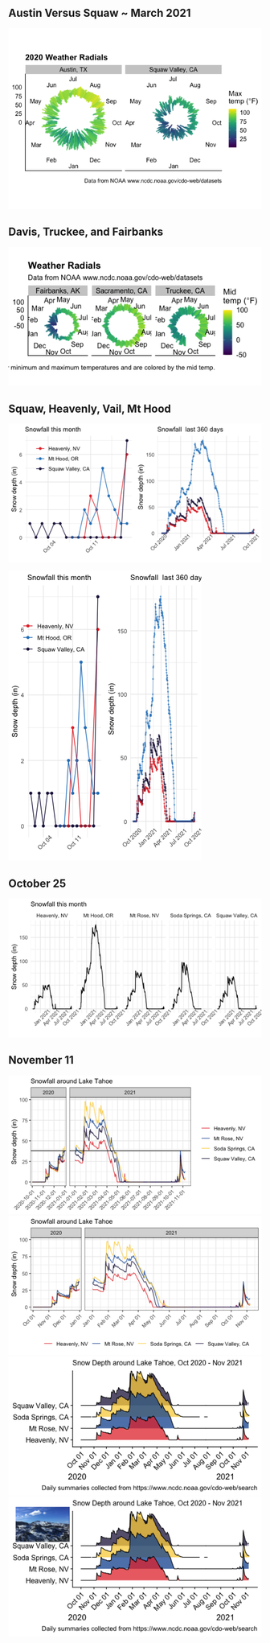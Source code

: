 ## Austin Versus Squaw ~ March 2021

![](../images/weather-austinsquaw-1.png)

## Davis, Truckee, and Fairbanks

![](../images/weather-coldcities-1.png)

## Squaw, Heavenly, Vail, Mt Hood

![](../images/weather-oct-22-1.png)

![](../images/weather-oct-22-long-1.png)

## October 25

![](../images/weather-oct-25-1.png)

## November 11

![](../images/weather-nov-11-1.png)![](../images/weather-nov-11-2.png)![](../images/weather-nov-11-3.png)![](../images/weather-nov-11-4.png)
